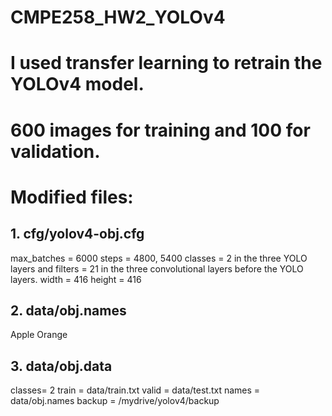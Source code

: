 # CMPE258_HW2_YOLOv4

# I used transfer learning to retrain the YOLOv4 model.
# 600 images for training and 100 for validation.

# Modified files:
## 1. cfg/yolov4-obj.cfg
  max_batches = 6000
  steps = 4800, 5400 
  classes = 2 in the three YOLO layers and filters = 21 in the three convolutional layers before the YOLO layers.
  width = 416
  height = 416
## 2. data/obj.names
  Apple
  Orange
## 3. data/obj.data
  classes= 2
  train  = data/train.txt
  valid  = data/test.txt
  names = data/obj.names
  backup = /mydrive/yolov4/backup

